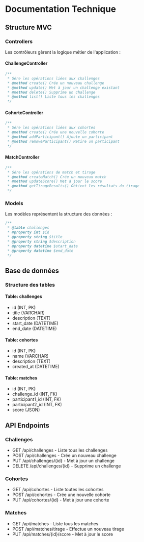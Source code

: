# Documentation Technique

## Structure MVC

### Controllers
Les contrôleurs gèrent la logique métier de l'application :

#### ChallengeController
```php
/**
 * Gère les opérations liées aux challenges
 * @method create() Crée un nouveau challenge
 * @method update() Met à jour un challenge existant
 * @method delete() Supprime un challenge
 * @method list() Liste tous les challenges
 */
```

#### CohorteController
```php
/**
 * Gère les opérations liées aux cohortes
 * @method create() Crée une nouvelle cohorte
 * @method addParticipant() Ajoute un participant
 * @method removeParticipant() Retire un participant
 */
```

#### MatchController
```php
/**
 * Gère les opérations de match et tirage
 * @method createMatch() Crée un nouveau match
 * @method updateScore() Met à jour le score
 * @method getTirageResults() Obtient les résultats du tirage
 */
```

### Models
Les modèles représentent la structure des données :

```php
/**
 * @table challenges
 * @property int $id
 * @property string $title
 * @property string $description
 * @property datetime $start_date
 * @property datetime $end_date
 */
```

## Base de données

### Structure des tables

#### Table: challenges
- id (INT, PK)
- title (VARCHAR)
- description (TEXT)
- start_date (DATETIME)
- end_date (DATETIME)

#### Table: cohortes
- id (INT, PK)
- name (VARCHAR)
- description (TEXT)
- created_at (DATETIME)

#### Table: matches
- id (INT, PK)
- challenge_id (INT, FK)
- participant1_id (INT, FK)
- participant2_id (INT, FK)
- score (JSON)

## API Endpoints

### Challenges
- GET /api/challenges - Liste tous les challenges
- POST /api/challenges - Crée un nouveau challenge
- PUT /api/challenges/{id} - Met à jour un challenge
- DELETE /api/challenges/{id} - Supprime un challenge

### Cohortes
- GET /api/cohortes - Liste toutes les cohortes
- POST /api/cohortes - Crée une nouvelle cohorte
- PUT /api/cohortes/{id} - Met à jour une cohorte

### Matches
- GET /api/matches - Liste tous les matches
- POST /api/matches/tirage - Effectue un nouveau tirage
- PUT /api/matches/{id}/score - Met à jour le score
